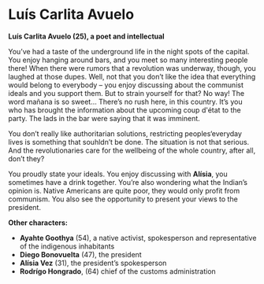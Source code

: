 # Luís Carlita Avuelo

__Luís Carlita Avuelo (25), a poet and intellectual__

You’ve had a taste of the underground life in the night spots of the capital. You enjoy hanging around bars, and you meet so many interesting people there! When there were rumors that a revolution was underway, though, you laughed at those dupes. Well, not that you don’t like the idea that everything would belong to everybody – you enjoy discussing about the communist ideals and you support them. But to strain yourself for that? No way! The word mañana is so sweet… There’s no rush here, in this country. It’s you who has brought the information about the upcoming coup d'état to the party. The lads in the bar were saying that it was imminent.

You don’t really like authoritarian solutions, restricting peoples‘everyday lives is something that souhldn’t be done. The situation is not that serious. And the revolutionaries care for the wellbeing of the whole country, after all, don’t they?

You proudly state your ideals. You enjoy discussing with __Alísia__, you sometimes have a drink together. You’re also wondering what the Indian’s opinion is. Native Americans are quite poor, they would only profit from communism. You also see the opportunity to present your views to the president.

<!-- novy sloupec -->

__Other characters:__

- __Ayahte Goothya__ (54), a native activist, spokesperson and representative of the indigenous inhabitants
- __Diego Bonovuelta__ (47), the president
- __Alísia Vez__ (31), the president’s spokesperson
- __Rodrígo Hongrado__, (64) chief of the customs administration
